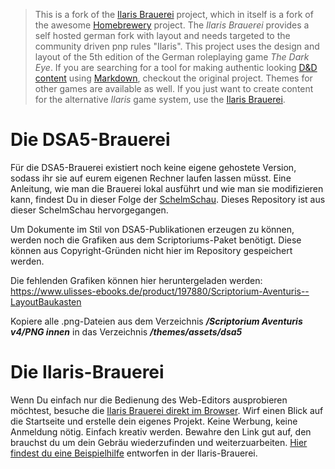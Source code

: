 > This is a fork of the [Ilaris Brauerei](https://github.com/Ilaris-Tools/IlarisBrauerei) project, which in itself is a fork of the awesome [Homebrewery](https://homebrewery.naturalcrit.com) project. The *Ilaris Brauerei* provides a self hosted german fork with layout and needs targeted to the community driven pnp rules "Ilaris". This project uses the design and layout of the 5th edition of the German roleplaying game *The Dark Eye*. If you are searching for a tool for making authentic looking [D&D content](https://dnd.wizards.com/products/tabletop-games/rpg-products/rpg_playershandbook) using [Markdown](https://github.com/adam-p/markdown-here/wiki/Markdown-Cheatsheet), checkout the original project. Themes for other games are available as well. If you just want to create content for the alternative *Ilaris* game system, use the [Ilaris Brauerei](https://brauerei.ilaris-online.de/).
 
# Die DSA5-Brauerei

Für die DSA5-Brauerei existiert noch keine eigene gehostete Version, sodass ihr sie auf eurem eigenen Rechner laufen lassen müsst. Eine Anleitung, wie man die Brauerei lokal ausführt und wie man sie modifizieren kann, findest Du in dieser Folge der [SchelmSchau](https://youtu.be/Jj5S6jwzf1Y). Dieses Repository ist aus dieser SchelmSchau hervorgegangen.

Um Dokumente im Stil von DSA5-Publikationen erzeugen zu können, werden noch die Grafiken aus dem Scriptoriums-Paket benötigt. Diese können aus Copyright-Gründen nicht hier im Repository gespeichert werden.

Die fehlenden Grafiken können hier heruntergeladen werden: https://www.ulisses-ebooks.de/product/197880/Scriptorium-Aventuris--LayoutBaukasten

Kopiere alle .png-Dateien aus dem Verzeichnis ***/Scriptorium Aventuris v4/PNG innen*** in das Verzeichnis ***/themes/assets/dsa5***

# Die Ilaris-Brauerei

Wenn Du einfach nur die Bedienung des Web-Editors ausprobieren möchtest, besuche die [Ilaris Brauerei direkt im Browser](https://brauerei.ilaris-online.de). Wirf einen Blick auf die Startseite und erstelle dein eigenes Projekt. Keine Werbung, keine Anmeldung nötig. Einfach kreativ werden. Bewahre den Link gut auf, den brauchst du um dein Gebräu wiederzufinden und weiterzuarbeiten. [Hier findest du eine Beispielhilfe](https://brauerei.ilaris-online.de/share/thZtbIr1lFHh) entworfen in der Ilaris-Brauerei.

